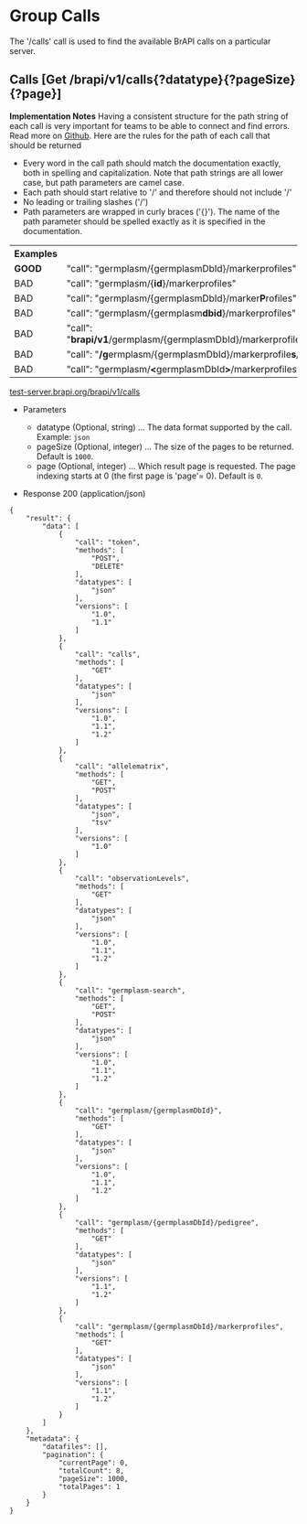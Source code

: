 # Group Calls
The '/calls' call is used to find the available BrAPI calls on a particular server. 




## Calls [Get /brapi/v1/calls{?datatype}{?pageSize}{?page}]

<strong>Implementation Notes</strong>
Having a consistent structure for the path string of each call is very important for teams to be able to connect and find errors. Read more on <a href="https://github.com/plantbreeding/API/issues/144">Github</a>.
Here are the rules for the path of each call that should be returned
<ul>       
  <li>Every word in the call path should match the documentation exactly, both in spelling and capitalization. Note that path strings are all lower case, but path parameters are camel case.</li>        
  <li>Each path should start relative to '/' and therefore should not include '/'</li>
  <li>No leading or trailing slashes ('/') </li>
  <li>Path parameters are wrapped in curly braces ('{}'). The name of the path parameter should be spelled exactly as it is specified in the documentation.</li>        
</ul>
<table>
  <tr>
    <th>Examples</th>
  </tr>
  <tr>
    <td><strong>GOOD</strong></td>
    <td>"call": "germplasm/{germplasmDbId}/markerprofiles"</td>
  </tr> 
  <tr>
    <td>BAD</td>
    <td>"call": "germplasm/{<strong>id</strong>}/markerprofiles"</td>
  </tr> 
  <tr>
    <td>BAD</td>
    <td>"call": "germplasm/{germplasmDbId}/marker<strong>P</strong>rofiles"</td>
  </tr>
  <tr>
    <td>BAD</td>
    <td>"call": "germplasm/{germplasm<strong>dbid</strong>}/markerprofiles"</td>
  </tr> 
  <tr>
    <td>BAD</td>
    <td>"call": "<strong>brapi/v1</strong>/germplasm/{germplasmDbId}/markerprofiles"</td>
  </tr>
  <tr>
    <td>BAD</td>
    <td>"call": "<strong>/g</strong>ermplasm/{germplasmDbId}/markerprofile<strong>s/</strong>"</td>
  </tr> 
  <tr>
    <td>BAD</td>
    <td>"call": "germplasm/<strong>&lt</strong>germplasmDbId<strong>&gt</strong>/markerprofiles"</td>
  </tr> 
</table>

<a href="https://test-server.brapi.org/brapi/v1/calls"> test-server.brapi.org/brapi/v1/calls</a> 

+ Parameters
    + datatype (Optional, string) ... The data format supported by the call. Example: `json`
    + pageSize (Optional, integer) ... The size of the pages to be returned. Default is `1000`.
    + page (Optional, integer) ... Which result page is requested. The page indexing starts at 0 (the first page is 'page'= 0). Default is `0`.


+ Response 200 (application/json)
```
{
    "result": {
        "data": [
            {
                "call": "token",
                "methods": [
                    "POST",
                    "DELETE"
                ],
                "datatypes": [
                    "json"
                ],
                "versions": [
                    "1.0",
                    "1.1"
                ]
            },
            {
                "call": "calls",
                "methods": [
                    "GET"
                ],
                "datatypes": [
                    "json"
                ],
                "versions": [
                    "1.0",
                    "1.1",
                    "1.2"
                ]
            },
            {
                "call": "allelematrix",
                "methods": [
                    "GET",
                    "POST"
                ],
                "datatypes": [
                    "json",
                    "tsv"
                ],
                "versions": [
                    "1.0"
                ]
            },
            {
                "call": "observationLevels",
                "methods": [
                    "GET"
                ],
                "datatypes": [
                    "json"
                ],
                "versions": [
                    "1.0",
                    "1.1",
                    "1.2"
                ]
            },
            {
                "call": "germplasm-search",
                "methods": [
                    "GET",
                    "POST"
                ],
                "datatypes": [
                    "json"
                ],
                "versions": [
                    "1.0",
                    "1.1",
                    "1.2"
                ]
            },
            {
                "call": "germplasm/{germplasmDbId}",
                "methods": [
                    "GET"
                ],
                "datatypes": [
                    "json"
                ],
                "versions": [
                    "1.0",
                    "1.1",
                    "1.2"
                ]
            },
            {
                "call": "germplasm/{germplasmDbId}/pedigree",
                "methods": [
                    "GET"
                ],
                "datatypes": [
                    "json"
                ],
                "versions": [
                    "1.1",
                    "1.2"
                ]
            },
            {
                "call": "germplasm/{germplasmDbId}/markerprofiles",
                "methods": [
                    "GET"
                ],
                "datatypes": [
                    "json"
                ],
                "versions": [
                    "1.1",
                    "1.2"
                ]
            }
        ]
    },
    "metadata": {
        "datafiles": [],
        "pagination": {
            "currentPage": 0,
            "totalCount": 8,
            "pageSize": 1000,
            "totalPages": 1
        }
    }
}
```